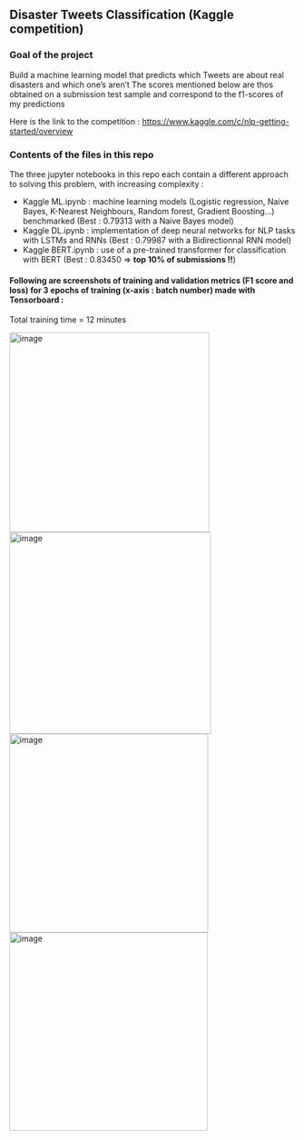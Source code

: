 ## Disaster Tweets Classification (Kaggle competition)

### Goal of the project
Build a machine learning model that predicts which Tweets are about real disasters and which one’s aren’t
The scores mentioned below are thos obtained on a submission test sample and correspond to the f1-scores of my predictions

Here is the link to the competition : https://www.kaggle.com/c/nlp-getting-started/overview

### Contents of the files in this repo
The three jupyter notebooks in this repo each contain a different approach to solving this problem, with increasing complexity :
- Kaggle ML.ipynb : machine learning models (Logistic regression, Naive Bayes, K-Nearest Neighbours, Random forest, Gradient Boosting...) benchmarked (Best : 0.79313 with a Naive Bayes model) 
- Kaggle DL.ipynb : implementation of deep neural networks for NLP tasks with LSTMs and RNNs (Best : 0.79987 with a Bidirectionnal RNN model)
- Kaggle BERT.ipynb : use of a pre-trained transformer for classification with BERT (Best : 0.83450 => **top 10% of submissions !!**)

#### Following are screenshots of training and validation metrics (F1 score and loss) for 3 epochs of training (x-axis : batch number) made with Tensorboard :
Total training time = 12 minutes

<img width="352" alt="image" src="https://user-images.githubusercontent.com/59745916/153378716-3d12dfe1-2d60-4daf-9d20-6cc445c518fb.png">
<img width="355" alt="image" src="https://user-images.githubusercontent.com/59745916/153378876-3cae6b52-a24e-41fa-b100-37a244a0b442.png">
<img width="350" alt="image" src="https://user-images.githubusercontent.com/59745916/153378998-6192333d-1a66-42c5-b313-0ef9675f1f27.png">
<img width="349" alt="image" src="https://user-images.githubusercontent.com/59745916/153379101-1c0c5736-fbcd-4f48-8216-8e1196c1ba30.png">
